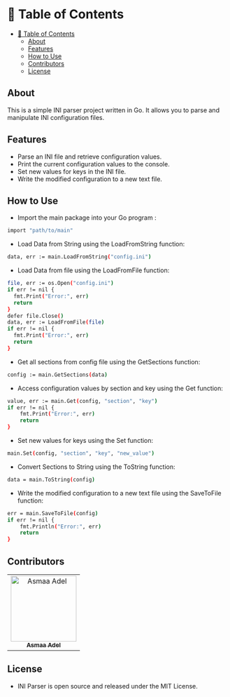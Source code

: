# 📝 Table of Contents

- [📝 Table of Contents](#-table-of-contents)
  - [About ](#about-)
  - [Features ](#features-)
  - [How to Use ](#how-to-use-)
  - [Contributors ](#contributors-)
  - [License ](#license-)

## About <a name = "About"></a>

This is a simple INI parser project written in Go. It allows you to parse and manipulate INI configuration files.

## Features <a name = "Features"></a>

- Parse an INI file and retrieve configuration values.
- Print the current configuration values to the console.
- Set new values for keys in the INI file.
- Write the modified configuration to a new text file.

## How to Use <a name = "How-to-Use"></a>

- Import the main package into your Go program :

```sh
import "path/to/main"
```

- Load Data from String using the LoadFromString function:

```sh
data, err := main.LoadFromString("config.ini")
```

- Load Data from file using the LoadFromFile function:

```sh
file, err := os.Open("config.ini")
if err != nil {
  fmt.Print("Error:", err)
  return
}
defer file.Close()
data, err := LoadFromFile(file)
if err != nil {
  fmt.Print("Error:", err)
  return
}
```

- Get all sections from config file using the GetSections function:

```sh
config := main.GetSections(data)
```

- Access configuration values by section and key using the Get function:

```sh
value, err := main.Get(config, "section", "key")
if err != nil {
    fmt.Print("Error:", err)
    return
}
```

- Set new values for keys using the Set function:

```sh
main.Set(config, "section", "key", "new_value")
```

- Convert Sections to String using the ToString function:

```sh
data = main.ToString(config)
```

- Write the modified configuration to a new text file using the SaveToFile function:

```sh
err = main.SaveToFile(config)
if err != nil {
    fmt.Println("Error:", err)
    return
}
```

## Contributors <a name = "Contributors"></a>

<table>
  <tr>
    <td align="center">
    <a href="https://github.com/asmaaadel0" target="_black">
    <img src="https://avatars.githubusercontent.com/u/88618793?s=400&u=886a14dc5ef5c205a8e51942efe9665ed8fd4717&v=4" width="150px;" alt="Asmaa Adel"/>
    <br />
    <sub><b>Asmaa Adel</b></sub></a>
    
  </tr>
 </table>

## License <a name = "License"></a>

- INI Parser is open source and released under the MIT License.
